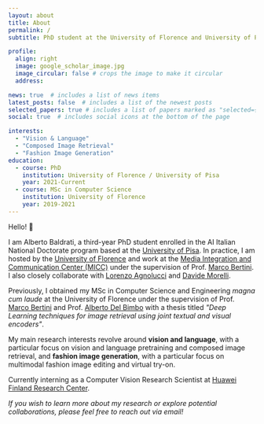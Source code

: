 ```yaml
---
layout: about
title: About
permalink: /
subtitle: PhD student at the University of Florence and University of Pisa, Italy

profile:
  align: right
  image: google_scholar_image.jpg
  image_circular: false # crops the image to make it circular
  address:

news: true  # includes a list of news items
latest_posts: false  # includes a list of the newest posts
selected_papers: true # includes a list of papers marked as "selected={true}"
social: true  # includes social icons at the bottom of the page

interests:
  - "Vision & Language"
  - "Composed Image Retrieval"
  - "Fashion Image Generation"
education:
  - course: PhD
    institution: University of Florence / University of Pisa 
    year: 2021-Current
  - course: MSc in Computer Science
    institution: University of Florence
    year: 2019-2021
---
```


Hello! 👋

I am Alberto Baldrati, a third-year PhD student enrolled in the AI Italian National Doctorate program based at the [University of Pisa](https://www.unipi.it/index.php/english]).
In practice, I am hosted by the [University of Florence](https://www.unifi.it/changelang-eng.html) and work at the [Media Integration and Communication Center (MICC)](https://www.micc.unifi.it/) under the supervision of Prof. [Marco Bertini](https://scholar.google.com/citations?user=SBm9ZpYAAAAJ&hl=en). I also closely collaborate with [Lorenzo Agnolucci](https://scholar.google.com/citations?user=hsCt4ZAAAAAJ&hl=en) and [Davide Morelli](https://scholar.google.com/citations?user=UJ4D3rYAAAAJ&hl=en).

Previously, I obtained my MSc in Computer Science and Engineering <em>magna cum laude</em> at the University of Florence under the supervision of Prof. [Marco Bertini](https://scholar.google.com/citations?user=SBm9ZpYAAAAJ&hl=en) and Prof. [Alberto Del Bimbo](https://scholar.google.com/citations?user=bf2ZrFcAAAAJ&hl=en) with a thesis titled <em>"Deep Learning techniques for image retrieval using joint textual and visual encoders"</em>.

My main research interests revolve around <strong>vision and language</strong>, with a particular focus on vision and language pretraining and composed image retrieval, and <strong>fashion image generation</strong>, with a particular focus on multimodal fashion image editing and virtual try-on.

Currently interning as a Computer Vision Research Scientist at [Huawei Finland Research Center](https://huaweifinlandrnd.teamtailor.com/).

<em>If you wish to learn more about my research or explore potential collaborations, please feel free to reach out via email!</em>

